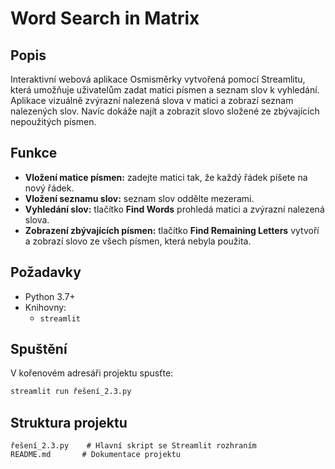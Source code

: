 # Word Search in Matrix

## Popis
Interaktivní webová aplikace Osmisměrky vytvořená pomocí Streamlitu, která umožňuje uživatelům zadat matici písmen a seznam slov k vyhledání. Aplikace vizuálně zvýrazní nalezená slova v matici a zobrazí seznam nalezených slov. Navíc dokáže najít a zobrazit slovo složené ze zbývajících nepoužitých písmen.

## Funkce
- **Vložení matice písmen:** zadejte matici tak, že každý řádek píšete na nový řádek.
- **Vložení seznamu slov:** seznam slov oddělte mezerami.
- **Vyhledání slov:** tlačítko **Find Words** prohledá matici a zvýrazní nalezená slova.
- **Zobrazení zbývajících písmen:** tlačítko **Find Remaining Letters** vytvoří a zobrazí slovo ze všech písmen, která nebyla použita.

## Požadavky
- Python 3.7+
- Knihovny:
  - `streamlit`

## Spuštění
V kořenovém adresáři projektu spusťte:
```bash
streamlit run řešení_2.3.py
```

## Struktura projektu
```
řešení_2.3.py    # Hlavní skript se Streamlit rozhraním
README.md       # Dokumentace projektu
``` 
